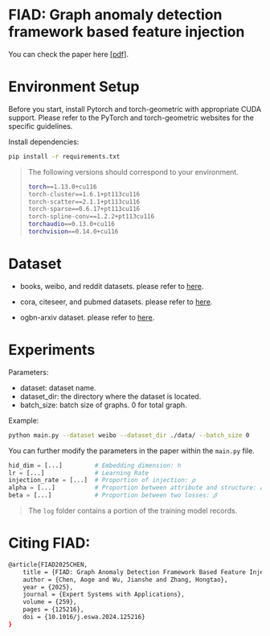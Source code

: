 # FIAD: Graph anomaly detection framework based feature injection 
You can check the paper here [[pdf]](https://www.sciencedirect.com/science/article/abs/pii/S0957417424020839).

# Environment Setup
Before you start, install Pytorch and torch-geometric with appropriate CUDA support. Please refer to the PyTorch and torch-geometric websites for the specific guidelines.

Install dependencies:

```bash
pip install -r requirements.txt
```

> The following versions should correspond to your environment.
> ```bash
> torch==1.13.0+cu116
> torch-cluster==1.6.1+pt113cu116
> torch-scatter==2.1.1+pt113cu116
> torch-sparse==0.6.17+pt113cu116
> torch-spline-conv==1.2.2+pt113cu116
> torchaudio==0.13.0+cu116
> torchvision==0.14.0+cu116
> ```

# Dataset

- books, weibo, and reddit datasets. please refer to [here](https://github.com/pygod-team/data).

- cora, citeseer, and pubmed datasets. please refer to [here](https://github.com/TrustAGI-Lab/CoLA).

- ogbn-arxiv dataset. please refer to [here](https://ogb.stanford.edu/docs/nodeprop/).

# Experiments
Parameters:

- dataset: dataset name.
- dataset_dir: the directory where the dataset is located.
- batch_size: batch size of graphs. 0 for total graph.

Example:
```bash
python main.py --dataset weibo --dataset_dir ./data/ --batch_size 0
```

You can further modify the parameters in the paper within the `main.py` file.
```python
hid_dim = [...]         # Embedding dimension: ℎ
lr = [...]              # Learning Rate
injection_rate = [...]  # Proportion of injection: 𝑝
alpha = [...]           # Proportion between attribute and structure: 𝛼
beta = [...]            # Proportion between two losses: 𝛽
```
> The `log` folder contains a portion of the training model records.

# Citing FIAD:
```bash
@article{FIAD2025CHEN,
	title = {FIAD: Graph Anomaly Detection Framework Based Feature Injection},
	author = {Chen, Aoge and Wu, Jianshe and Zhang, Hongtao},
	year = {2025},
	journal = {Expert Systems with Applications},
	volume = {259},
	pages = {125216},
	doi = {10.1016/j.eswa.2024.125216}
}
```
